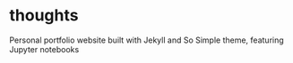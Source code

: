 # thoughts
Personal portfolio website built with Jekyll and So Simple theme, featuring Jupyter notebooks
